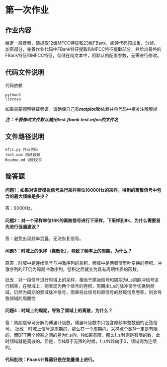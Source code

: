 # 第一次作业
## 作业内容
给定一段音频，请提取12维MFCC特征和23维FBank，阅读代码预加重、分帧、加窗部分，完善作业代码中FBank特征提取和MFCC特征提取部分，并给出最终的FBank特征和MFCC特征，存储在纯文本中，用默认的配置参数，无需进行修改。
## 代码文件说明
代码依赖

    python3
    librosa
如果需要观察特征频谱，请确保自己有***matplotlib***依赖并将代码中相关注解解掉

***注：不要修改文件默认输出test.fbank test.mfcc的文件名***
## 文件路径说明
    mfcc.py 作业代码
    test.wav 测试音频
    Readme.md 说明文件

## 简答题
#### 问题1：如果对语音模拟信号进行采样率位16000Hz的采样，得到的离散信号中包含的最大频率是多少？
答：8000Hz。

#### 问题2：对一个采样率位16K的离散信号进行下采样，下采样到8k，为什么需要首先进行低通滤波？
答：避免出现频率混叠，无法恢复信号。

#### 问题3：时域上的采样（离散化），导致了频率上的周期，为什么？
原答：时域中是连续信号与冲激序列的乘积，频域中是两者傅里叶变换的卷积。冲激序列的FT仍为周期冲激序列，卷积之后就变为具有周期性质的函数。

批改：对一段信号进行时域上的采样，相当于原始信号和周期为t_s的脉冲信号进行相乘，在频域上，则表现为两个信号的卷积，周期未t_s的脉冲信号切换到频域，仍然为周期的频域脉冲信号，雨果将此信号和原信号的频域信息卷积，则会导致频域的周期性


#### 问题4：时域上的周期，导致了频域上的离散，为什么？
答：周期信号可分解为傅里叶级数，傅里叶级数中只包含原频率整数倍的正弦信号。
批改：时域上信号是周期的，那么在一个周期内，采样点个数N一定是有限的，而DFT两个频率之间的差为f_s/N，N如果有限，那么f_s/N则是有限的数，此时频域就是离散的。但是，当N趋于无限的时候，f_s/N趋向于0，频域则为连续的。

#### 代码批改：Fbank计算最好是在能量谱上进行。